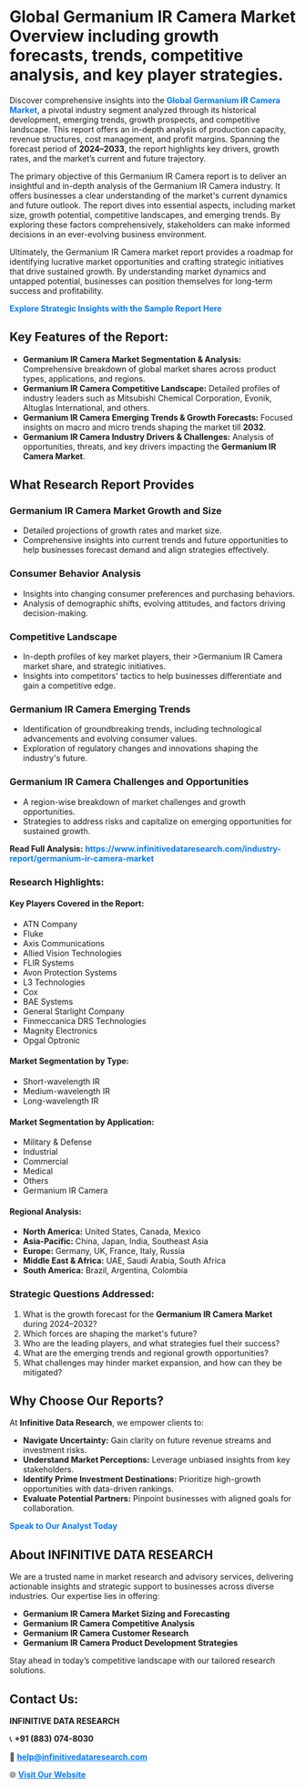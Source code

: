 <h1>Global Germanium IR Camera Market Overview including growth forecasts, trends, competitive analysis, and key player strategies.</h1>
<p>
Discover comprehensive insights into the 
<a href="https://www.infinitivedataresearch.com/industry-report/germanium-ir-camera-market" rel="dofollow" style="color: #007BFF; text-decoration: none;"><strong>Global Germanium IR Camera Market</strong></a>, a pivotal industry segment analyzed through its historical development, emerging trends, growth prospects, and competitive landscape. This report offers an in-depth analysis of production capacity, revenue structures, cost management, and profit margins. Spanning the forecast period of <strong>2024–2033</strong>, the report highlights key drivers, growth rates, and the market’s current and future trajectory.
</p>
<p>
The primary objective of this Germanium IR Camera report is to deliver an insightful and in-depth analysis of the Germanium IR Camera industry. It offers businesses a clear understanding of the market's current dynamics and future outlook. The report dives into essential aspects, including market size, growth potential, competitive landscapes, and emerging trends. By exploring these factors comprehensively, stakeholders can make informed decisions in an ever-evolving business environment.
</p>
<p>
Ultimately, the Germanium IR Camera market report provides a roadmap for identifying lucrative market opportunities and crafting strategic initiatives that drive sustained growth. By understanding market dynamics and untapped potential, businesses can position themselves for long-term success and profitability.
</p>
<p>
<a href="https://www.infinitivedataresearch.com/request-sample/reportId=112378" style="color: #007BFF; text-decoration: none;"><strong>Explore Strategic Insights with the Sample Report Here</strong></a>
</p>

<h2>Key Features of the Report:</h2>
<ul>
<li><strong>Germanium IR Camera Market Segmentation & Analysis:</strong> Comprehensive breakdown of global market shares across product types, applications, and regions.</li>
<li><strong>Germanium IR Camera Competitive Landscape:</strong> Detailed profiles of industry leaders such as Mitsubishi Chemical Corporation, Evonik, Altuglas International, and others.</li>
<li><strong>Germanium IR Camera Emerging Trends & Growth Forecasts:</strong> Focused insights on macro and micro trends shaping the market till <strong>2032</strong>.</li>
<li><strong>Germanium IR Camera Industry Drivers & Challenges:</strong> Analysis of opportunities, threats, and key drivers impacting the <strong>Germanium IR Camera Market</strong>.</li>
</ul>

<h2>What Research Report Provides</h2>
<h3>Germanium IR Camera Market Growth and Size</h3>
<ul>
<li>Detailed projections of growth rates and market size.</li>
<li>Comprehensive insights into current trends and future opportunities to help businesses forecast demand and align strategies effectively.</li>
</ul>

<h3>Consumer Behavior Analysis</h3>
<ul>
<li>Insights into changing consumer preferences and purchasing behaviors.</li>
<li>Analysis of demographic shifts, evolving attitudes, and factors driving decision-making.</li>
</ul>

<h3>Competitive Landscape</h3>
<ul>
<li>In-depth profiles of key market players, their >Germanium IR Camera market share, and strategic initiatives.</li>
<li>Insights into competitors' tactics to help businesses differentiate and gain a competitive edge.</li>
</ul>

<h3>Germanium IR Camera Emerging Trends</h3>
<ul>
<li>Identification of groundbreaking trends, including technological advancements and evolving consumer values.</li>
<li>Exploration of regulatory changes and innovations shaping the industry's future.</li>
</ul>

<h3>Germanium IR Camera Challenges and Opportunities</h3>
<ul>
<li>A region-wise breakdown of market challenges and growth opportunities.</li>
<li>Strategies to address risks and capitalize on emerging opportunities for sustained growth.</li>
</ul>
<p><strong>Read Full Analysis:</strong> <a href="https://www.infinitivedataresearch.com/industry-report/germanium-ir-camera-market" rel="dofollow" style="color: #007BFF; text-decoration: none;"><strong>https://www.infinitivedataresearch.com/industry-report/germanium-ir-camera-market</strong></a></p>
<h3>Research Highlights:</h3>
<h4>Key Players Covered in the Report:</h4>
<ul><li>ATN Company</li><li>Fluke</li><li>Axis Communications</li><li>Allied Vision Technologies</li><li>FLIR Systems</li><li>Avon Protection Systems</li><li>L3 Technologies</li><li>Cox</li><li>BAE Systems</li><li>General Starlight Company</li><li>Finmeccanica DRS Technologies</li><li>Magnity Electronics</li><li>Opgal Optronic</li></ul>
<h4>Market Segmentation by Type:</h4>
<ul><li>Short-wavelength IR</li><li>Medium-wavelength IR</li><li>Long-wavelength IR</li></ul>
<h4>Market Segmentation by Application:</h4>
<ul><li>Military &amp; Defense</li><li>Industrial</li><li>Commercial</li><li>Medical</li><li>Others</li><li>Germanium IR Camera</li></ul>

<h4>Regional Analysis:</h4>
<ul>
<li><strong>North America:</strong> United States, Canada, Mexico</li>
<li><strong>Asia-Pacific:</strong> China, Japan, India, Southeast Asia</li>
<li><strong>Europe:</strong> Germany, UK, France, Italy, Russia</li>
<li><strong>Middle East & Africa:</strong> UAE, Saudi Arabia, South Africa</li>
<li><strong>South America:</strong> Brazil, Argentina, Colombia</li>
</ul>

<h3>Strategic Questions Addressed:</h3>
<ol>
<li>What is the growth forecast for the <strong>Germanium IR Camera Market</strong> during 2024–2032?</li>
<li>Which forces are shaping the market's future?</li>
<li>Who are the leading players, and what strategies fuel their success?</li>
<li>What are the emerging trends and regional growth opportunities?</li>
<li>What challenges may hinder market expansion, and how can they be mitigated?</li>
</ol>

<h2>Why Choose Our Reports?</h2>
<p>At <strong>Infinitive Data Research</strong>, we empower clients to:</p>
<ul>
<li><strong>Navigate Uncertainty:</strong> Gain clarity on future revenue streams and investment risks.</li>
<li><strong>Understand Market Perceptions:</strong> Leverage unbiased insights from key stakeholders.</li>
<li><strong>Identify Prime Investment Destinations:</strong> Prioritize high-growth opportunities with data-driven rankings.</li>
<li><strong>Evaluate Potential Partners:</strong> Pinpoint businesses with aligned goals for collaboration.</li>
</ul>
<p><a href="https://www.infinitivedataresearch.com/industry-report/germanium-ir-camera-market" rel="dofollow" style="color: #007BFF; text-decoration: none;"><strong>Speak to Our Analyst Today</strong></a></p>

<h2>About INFINITIVE DATA RESEARCH</h2>
<p>We are a trusted name in market research and advisory services, delivering actionable insights and strategic support to businesses across diverse industries. Our expertise lies in offering:</p>
<ul>
<li><strong>Germanium IR Camera Market Sizing and Forecasting</strong></li>
<li><strong>Germanium IR Camera Competitive Analysis</strong></li>
<li><strong>Germanium IR Camera Customer Research</strong></li>
<li><strong>Germanium IR Camera Product Development Strategies</strong></li>
</ul>
<p>Stay ahead in today’s competitive landscape with our tailored research solutions.</p>

<h2>Contact Us:</h2>
<p><strong>INFINITIVE DATA RESEARCH</strong></p>
<p>📞 <strong>+91 (883) 074-8030</strong></p>
<p>📧 <strong><a href="mailto:help@infinitivedataresearch.com" style="color: #007BFF;">help@infinitivedataresearch.com</a></strong></p>
<p>🌐 <strong><a href="https://www.infinitivedataresearch.com" rel="dofollow" style="color: #007BFF;">Visit Our Website</a></strong></p>